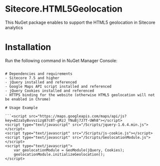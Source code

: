 # Sitecore.HTML5Geolocation
This NuGet package enables to support the HTML5 geolocation in Sitecore analytics

# Installation

Run the following command in NuGet Manager Console:

```Install-Package SharedSource.HTML5Geolocation -Version 1.0.0.0 -Source https://www.myget.org/F/jackspektor/api/v3/index.json

# Dependencies and requirements
- Sitecore 7.5 and higher
- jQuery installed and referenced
- Google Maps API script installed and referenced
- jQuery Cookies installed and referenced
- HTTPS binding for the website (otherwise HTML5 geolocation will not be enabled in Chrome)

# Usage Example

```<script src="https://maps.googleapis.com/maps/api/js?key=AIzaSyBvvvzizg87c8T-gRzJ_YNuBj7J7T-UWh8"></script>
<script type="text/javascript" src="/Scripts/jquery-1.6.4.min.js"></script>
<script type="text/javascript" src="/Scripts/js-cookie.js"></script>
<script type="text/javascript" src="/Scripts/GeolocationModule.js"></script>
<script type="text/javascript">
	var geolocationModule = GeoModule(jQuery, Cookies);
	geolocationModule.initializeGeolocation();
</script>
